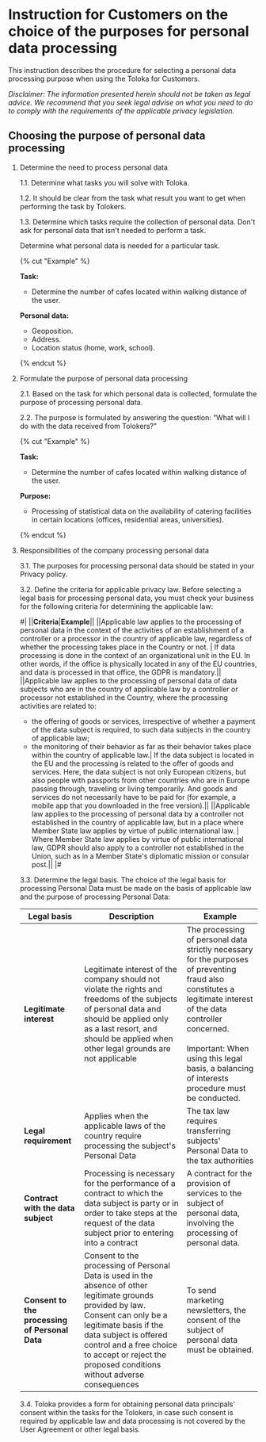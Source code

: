 # Instruction for Customers on the choice of the purposes for personal data processing

This instruction describes the procedure for selecting a personal data processing purpose when using the Toloka for Customers.

_Disclaimer: The information presented herein should not be taken as legal advice. We recommend that you seek legal advise on what you need to do to comply with the requirements of the applicable privacy legislation._

## Choosing the purpose of personal data processing

1. Determine the need to process personal data

    1.1. Determine what tasks you will solve with Toloka.

    1.2. It should be clear from the task what result you want to get when performing the task by Tolokers.

    1.3. Determine which tasks require the collection of personal data. Don't ask for personal data that isn't needed to perform a task.

    Determine what personal data is needed for a particular task.

    {% cut "Example" %}

    **Task:**

    - Determine the number of cafes located within walking distance of the user.

    **Personal data:**

    - Geoposition.
    - Address.
    - Location status (home, work, school).

    {% endcut %}

2. Formulate the purpose of personal data processing

    2.1. Based on the task for which personal data is collected, formulate the purpose of processing personal data.

    2.2. The purpose is formulated by answering the question: “What will I do with the data received from Tolokers?”

    {% cut "Example" %}

    **Task:**

    - Determine the number of cafes located within walking distance of the user.

    **Purpose:**

    - Processing of statistical data on the availability of catering facilities in certain locations (offices, residential areas, universities).

    {% endcut %}

3. Responsibilities of the company processing personal data

    3.1. The purposes for processing personal data should be stated in your Privacy policy.

    3.2. Define the criteria for applicable privacy law. Before selecting a legal basis for processing personal data, you must check your business for the following criteria for determining the applicable law:

    #|
    ||**Criteria**|**Example**||
    ||Applicable law applies to the processing of personal data in the context of the activities of an establishment of a controller or a processor in the country of applicable law, regardless of whether the processing takes place in the Country or not. | If data processing is done in the context of an organizational unit in the EU. In other words, if the office is physically located in any of the EU countries, and data is processed in that office, the GDPR is mandatory.||
    ||Applicable law applies to the processing of personal data of data subjects who are in the country of applicable law by a controller or processor not established in the Country, where the processing activities are related to:

    - the offering of goods or services, irrespective of whether a payment of the data subject is required, to such data subjects in the country of applicable law;
    - the monitoring of their behavior as far as their behavior takes place within the country of applicable law.| If the data subject is located in the EU and the processing is related to the offer of goods and services. Here, the data subject is not only European citizens, but also people with passports from other countries who are in Europe passing through, traveling or living temporarily. And goods and services do not necessarily have to be paid for (for example, a mobile app that you downloaded in the free version).||
    ||Applicable law applies to the processing of personal data by a controller not established in the country of applicable law, but in a place where Member State law applies by virtue of public international law. | Where Member State law applies by virtue of public international law, GDPR should also apply to a controller not established in the Union, such as in a Member State's diplomatic mission or consular post.||
    |#

    3.3. Determine the legal basis. The choice of the legal basis for processing Personal Data must be made on the basis of applicable law and the purpose of processing Personal Data:

    **Legal basis** | **Description** | **Example**
    ----------- | ----------- | -------
    **Legitimate interest** | Legitimate interest of the company should not violate the rights and freedoms of the subjects of personal data and should be applied only as a last resort, and should be applied when other legal grounds are not applicable | The processing of personal data strictly necessary for the purposes of preventing fraud also constitutes a legitimate interest of the data controller concerned.<br/><br/>Important: When using this legal basis, a balancing of interests procedure must be conducted.
    **Legal requirement** | Applies when the applicable laws of the country require processing the subject's Personal Data | The tax law requires transferring subjects' Personal Data to the tax authorities
    **Contract with the data subject** | Processing is necessary for the performance of a contract to which the data subject is party or in order to take steps at the request of the data subject prior to entering into a contract | A contract for the provision of services to the subject of personal data, involving the processing of personal data.
    **Consent to the processing of Personal Data** | Consent to the processing of Personal Data is used in the absence of other legitimate grounds provided by law. Consent can only be a legitimate basis if the data subject is offered control and a free choice to accept or reject the proposed conditions without adverse consequences | To send marketing newsletters, the consent of the subject of personal data must be obtained.

    3.4. Toloka provides a form for obtaining personal data principals' consent within the tasks for the Tolokers, in case such consent is required by applicable law and data processing is not covered by the User Agreement or other legal basis.
